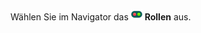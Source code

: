 <!-- markdownlint-disable-file MD041 -->
Wählen Sie im Navigator das ![Symbol][img1] **Rollen** aus.

<!-- Referenced images -->
[img1]: ../../../../../../../common/icons/nav-admin-roles-active.png

